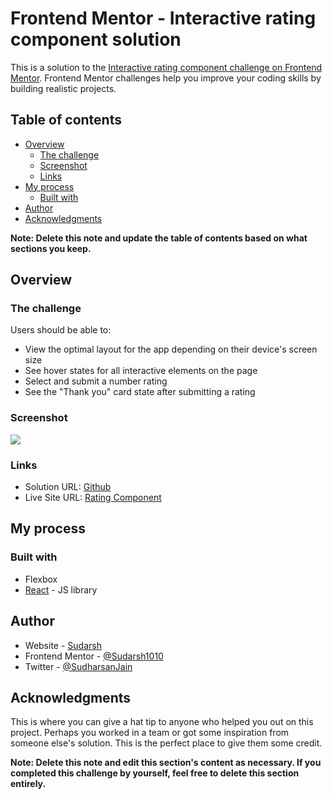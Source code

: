 # Frontend Mentor - Interactive rating component solution

This is a solution to the [Interactive rating component challenge on Frontend Mentor](https://www.frontendmentor.io/challenges/interactive-rating-component-koxpeBUmI). Frontend Mentor challenges help you improve your coding skills by building realistic projects. 

## Table of contents

- [Overview](#overview)
  - [The challenge](#the-challenge)
  - [Screenshot](#screenshot)
  - [Links](#links)
- [My process](#my-process)
  - [Built with](#built-with)
- [Author](#author)
- [Acknowledgments](#acknowledgments)

**Note: Delete this note and update the table of contents based on what sections you keep.**

## Overview

### The challenge

Users should be able to:

- View the optimal layout for the app depending on their device's screen size
- See hover states for all interactive elements on the page
- Select and submit a number rating
- See the "Thank you" card state after submitting a rating

### Screenshot

![](./screenshot.jpg)

### Links

- Solution URL: [Github](https://github.com/Sudarsh1010/rating-component)
- Live Site URL: [Rating Component](https://sudarsh1010.github.io/rating-component/)

## My process

### Built with

- Flexbox
- [React](https://reactjs.org/) - JS library

## Author

- Website - [Sudarsh](https://sudarsh-portfolio.netlify.app/)
- Frontend Mentor - [@Sudarsh1010](https://www.frontendmentor.io/profile/Sudarsh1010)
- Twitter - [@SudharsanJain](https://www.twitter.com/SudharsanJain)

## Acknowledgments

This is where you can give a hat tip to anyone who helped you out on this project. Perhaps you worked in a team or got some inspiration from someone else's solution. This is the perfect place to give them some credit.

**Note: Delete this note and edit this section's content as necessary. If you completed this challenge by yourself, feel free to delete this section entirely.**



